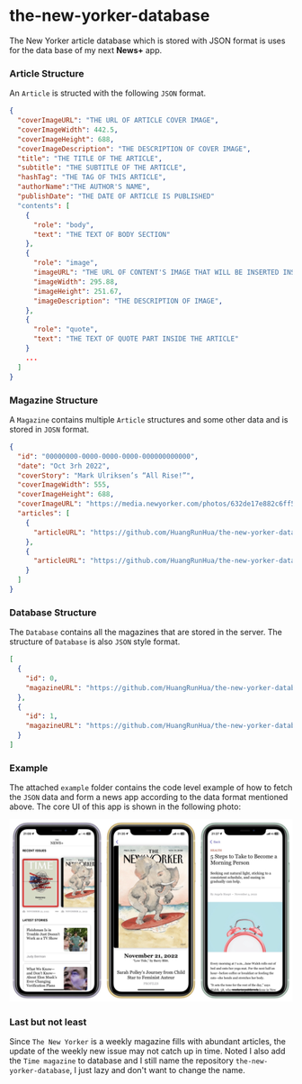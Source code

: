 # the-new-yorker-database
The New Yorker article database which is stored with JSON format is uses for the data base of my next **News+** app. 

### Article Structure

An `Article` is structed with the following `JSON` format. 

```json
{
  "coverImageURL": "THE URL OF ARTICLE COVER IMAGE",
  "coverImageWidth": 442.5,
  "coverImageHeight": 688,
  "coverImageDescription": "THE DESCRIPTION OF COVER IMAGE",
  "title": "THE TITLE OF THE ARTICLE",
  "subtitle": "THE SUBTITLE OF THE ARTICLE",
  "hashTag": "THE TAG OF THIS ARTICLE",
  "authorName":"THE AUTHOR'S NAME",
  "publishDate": "THE DATE OF ARTICLE IS PUBLISHED"
  "contents": [
    {
      "role": "body",
      "text": "THE TEXT OF BODY SECTION"
    },
    {
      "role": "image",
      "imageURL": "THE URL OF CONTENT'S IMAGE THAT WILL BE INSERTED INSIDE AN ARTICLE",
      "imageWidth": 295.88,
      "imageHeight": 251.67,
      "imageDescription": "THE DESCRIPTION OF IMAGE",
    },
    {
      "role": "quote",
      "text": "THE TEXT OF QUOTE PART INSIDE THE ARTICLE"
    }
    ...
  ]
}
```

### Magazine Structure

A `Magazine` contains multiple `Article` structures and some other data and is stored in `JOSN` format.

```json
{
  "id": "00000000-0000-0000-0000-000000000000",
  "date": "Oct 3rh 2022",
  "coverStory": "Mark Ulriksen’s “All Rise!”",
  "coverImageWidth": 555,
  "coverImageHeight": 688,
  "coverImageURL": "https://media.newyorker.com/photos/632de17e882c6ff52b2d3b1f/master/w_380,c_limit/2022_10_03.jpg",
  "articles": [
    {
      "articleURL": "https://github.com/HuangRunHua/the-new-yorker-database/raw/main/database/2022_10_03/the-shock-and-aftershocks-of-the-waste-land/article.json"
    },
    {
      "articleURL": "https://github.com/HuangRunHua/the-new-yorker-database/raw/main/database/2022_10_03/how-to-recover-from-a-happy-childhood.json"
    }
  ]
}
```

### Database Structure

The `Database` contains all the magazines that are stored in the server. The structure of `Database` is also `JSON` style format.

```json
[
  {
    "id": 0,
    "magazineURL": "https://github.com/HuangRunHua/the-new-yorker-database/raw/main/database/2022_09_26/2022_09_26.json"
  },
  {
    "id": 1,
    "magazineURL": "https://github.com/HuangRunHua/the-new-yorker-database/raw/main/database/2022_10_03/2022_10_03.json"
  }
]
```

### Example

The attached `example` folder contains the code level example of how to fetch the `JSON` data and form a news app according to the data format mentioned above. The core UI of this app is shown in the following photo:

![](https://github.com/HuangRunHua/the-new-yorker-database/raw/main/cover.jpeg)

### Last but not least

Since `The New Yorker` is a weekly magazine fills with abundant articles, the update of the weekly new issue may not catch up in time. Noted I also add the `Time magazine` to database and I still name the repository `the-new-yorker-database`, I just lazy and don't want to change the name.

